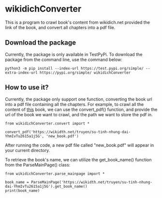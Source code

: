# wikidichConverter

This is a program to crawl book's content from wikidich.net provided the link of the book, and convert all chapters into a pdf file.

## Download the package
Currently, the package is only available in TestPyPi. To download the package from the command line, use the command below:

```
python3 -m pip install --index-url https://test.pypi.org/simple/ --extra-index-url https://pypi.org/simple/ wikidichConverter
```

## How to use it?

Currently, the package only support one function, converting the book url into a pdf file containing all the chapters. For example, to crawl all the content of [this](https://wikidth.net/truyen/su-tinh-nhung-dai-YhmIvTu2615a1j5G) book, we can use the convert_pdf() function, and provide the url of the book we want to crawl, and the path we want to store the pdf in.

```
from wikidichConverter.convert import *

convert_pdf('https://wikidth.net/truyen/su-tinh-nhung-dai-YhmIvTu2615a1j5G', 'new_book.pdf')
```

After running the code, a new pdf file called "new_book.pdf" will appear in your current directory.

To retrieve the book's name, we can utilize the get_book_name() function from the ParseMainPage() class:

```
from wikidichConverter.parse_mainpage import *

book_name = ParseMainPage('https://wikidth.net/truyen/su-tinh-nhung-dai-YhmIvTu2615a1j5G').get_book_name()
print(book_name)
```
